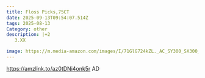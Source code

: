 ```yaml
---
title: Floss Picks,75CT
date: 2025-09-13T09:54:07.514Z
tags: 2025-08-13
Category: other
description: |+2
   3.XX

image: https://m.media-amazon.com/images/I/71GlG724kZL._AC_SY300_SX300_QL70_FMwebp_.jpg
---
```

https://amzlink.to/az0tDNi4onk5r    AD